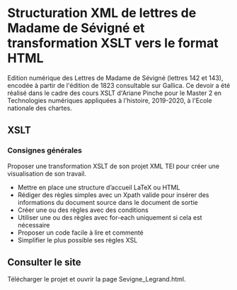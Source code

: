 # Structuration XML de lettres de Madame de Sévigné et transformation XSLT vers le format HTML
Edition numérique des Lettres de Madame de Sévigné (lettres 142 et 143), encodée à partir de l'édition de 1823 consultable sur Gallica. Ce devoir a été réalisé dans le cadre des cours XSLT d'Ariane Pinche pour le Master 2 en Technologies numériques appliquées à l'histoire, 2019-2020, à l'Ecole nationale des chartes.


## XSLT

### Consignes générales

Proposer une transformation XSLT de son projet XML TEI pour créer une visualisation de son travail.
- Mettre en place une structure d’accueil LaTeX ou HTML
- Rédiger des règles simples avec un Xpath valide pour insérer des informations du document source dans le document de sortie
- Créer une ou des règles avec des conditions
- Utiliser une ou des règles avec for-each uniquement si cela est nécessaire
- Proposer un code facile à lire et commenté
- Simplifier le plus possible ses règles XSL

## Consulter le site

Télécharger le projet et ouvrir la page Sevigne_Legrand.html.
